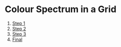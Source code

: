 # Colour Spectrum in a Grid

1. [Step 1](Step01/)
2. [Step 2](Step02/)
3. [Step 3](Step03/)
4. [Final](Final/)
